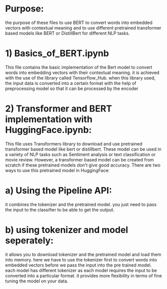 # Purpose:
the purpose of these files to use BERT to convert words into embedded vectors with contextual meaning and to use different pretrained transformer based models like BERT or DistillBert for different NLP tasks.

# 1) Basics_of_BERT.ipynb

This file contains the basic implementation of the Bert model to convert words into embedding vectors with their contextual meaning.  it is achieved with the use of the library called Tensorflow_Hub. when this library used, the input data is converted into a certain format with the help of preprocessing model so that it can be processed by the encoder

# 2) Transformer and BERT implementation with HuggingFace.ipynb:

This file uses Transformers library to download and use pretrained transformer based model like bert or distillbert. These model can be used in a variety of NLP tasks such as Sentiment analysis or text classification or movie review. However, a transformer based model can be created from scratch if these pretrained models don't give good accuracy. There are two ways to use this pretrained model in HuggingFace:

  # a) Using the Pipeline API:
  it combines the tokenizer and the pretrained model. you just need to pass the input to the classifier to     be able to get the output.
       
  # b) using tokenizer and model seperately:
  it allows you to download tokenizer and the pretrained model and load them into memory. here we have to use the tokenizer first to convert words into embedded vectors before we pass the input into the pre trained model. each model has different tokenizer as each model requires the input to be converted into a particular format. it provides more flexibility in terms of fine tuning the model on your data.


